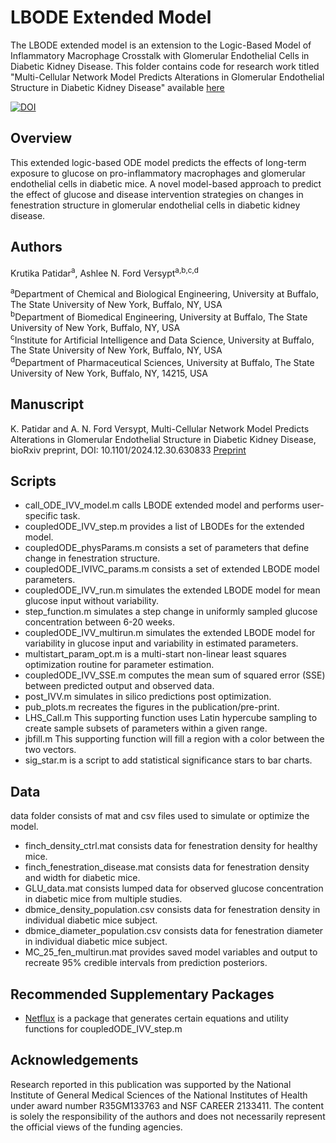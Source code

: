 # LBODE Extended Model
The LBODE extended model is an extension to the Logic-Based Model of Inflammatory Macrophage Crosstalk with Glomerular Endothelial Cells in Diabetic Kidney Disease. This folder contains code for research work titled "Multi-Cellular Network Model Predicts Alterations in Glomerular Endothelial Structure in Diabetic Kidney Disease" available [here](https://biorxiv.org/cgi/content/short/2023.04.04.535594)

[![DOI](https://zenodo.org/badge/642046465.svg)](https://doi.org/10.5281/zenodo.7958229)


## Overview
This extended logic-based ODE model predicts the effects of long-term exposure to glucose on pro-inflammatory macrophages and glomerular endothelial cells in diabetic mice. A novel model-based approach to predict the effect of glucose and disease intervention strategies on changes in fenestration structure in glomerular endothelial cells in diabetic kidney disease.

## Authors
Krutika Patidar<sup>a</sup>,  Ashlee N. Ford Versypt<sup>a,b,c,d</sup>

<sup>a</sup>Department of Chemical and Biological Engineering, University at Buffalo, The State University of New York, Buffalo, NY, USA<br/>
<sup>b</sup>Department of Biomedical Engineering, University at Buffalo, The State University of New York, Buffalo, NY, USA<br/>
<sup>c</sup>Institute for Artificial Intelligence and Data Science, University at Buffalo, The State University of New York, Buffalo, NY, USA<br/>
<sup>d</sup>Department of Pharmaceutical Sciences, University at Buffalo, The State University of New York, Buffalo, NY, 14215, USA<br/>

## Manuscript
K. Patidar and A. N. Ford Versypt, Multi-Cellular Network Model Predicts Alterations in Glomerular Endothelial Structure in Diabetic Kidney Disease, bioRxiv preprint, DOI: 10.1101/2024.12.30.630833 [Preprint](https://www.biorxiv.org/content/10.1101/2024.12.30.630833v1)

## Scripts

* call_ODE_IVV_model.m calls LBODE extended model and performs user-specific task.
* coupledODE_IVV_step.m provides a list of LBODEs for the extended model.
* coupledODE_physParams.m consists a set of parameters that define change in fenestration structure.
* coupledODE_IVIVC_params.m consists a set of extended LBODE model parameters.
* coupledODE_IVV_run.m simulates the extended LBODE model for mean glucose input without variability.
* step_function.m simulates a step change in uniformly sampled glucose concentration between 6-20 weeks.
* coupledODE_IVV_multirun.m simulates the extended LBODE model for variability in glucose input and variability in estimated parameters.
* multistart_param_opt.m is a multi-start non-linear least squares optimization routine for parameter estimation.
* coupledODE_IVV_SSE.m computes the mean sum of squared error (SSE) between predicted output and observed data.
* post_IVV.m simulates in silico predictions post optimization.
* pub_plots.m recreates the figures in the publication/pre-print.
* LHS_Call.m This supporting function uses Latin hypercube sampling to create sample subsets of parameters within a given range.
* jbfill.m This supporting function will fill a region with a color between the two vectors.
* sig_star.m is a script to add statistical significance stars to bar charts.


## Data
data folder consists of mat and csv files used to simulate or optimize the model.

* finch_density_ctrl.mat consists data for fenestration density for healthy mice.
* finch_fenestration_disease.mat consists data for fenestration density and width for diabetic mice.
* GLU_data.mat consists lumped data for observed glucose concentration in diabetic mice from multiple studies.
* dbmice_density_population.csv consists data for fenestration density in individual diabetic mice subject.
* dbmice_diameter_population.csv consists data for fenestration diameter in individual diabetic mice subject. 
* MC_25_fen_multirun.mat provides saved model variables and output to recreate 95% credible intervals from prediction posteriors.
 
## Recommended Supplementary Packages
* [Netflux](https://github.com/saucermanlab/Netflux) is a package that generates certain equations and utility functions for coupledODE_IVV_step.m

## Acknowledgements
Research reported in this publication was supported by the National Institute of General Medical Sciences of the National Institutes of Health under award number R35GM133763 and NSF CAREER
2133411. The content is solely the responsibility of the authors and does not necessarily represent the official views of the funding agencies.
